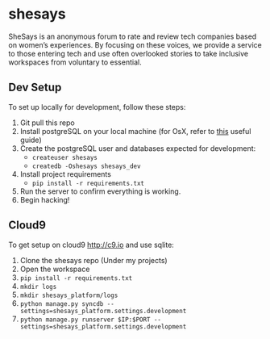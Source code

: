 shesays
=======

SheSays is an anonymous forum to rate and review tech companies based on women’s experiences. By focusing on these voices, we provide a service to those entering tech and use often overlooked stories to take inclusive workspaces from voluntary to essential.

Dev Setup
---------
To set up locally for development, follow these steps:

1. Git pull this repo
2. Install postgreSQL on your local machine (for OsX, refer to [this](http://blog.willj.net/2011/05/31/setting-up-postgresql-for-ruby-on-rails-development-on-os-x/) useful guide)
3. Create the postgreSQL user and databases expected for development:
    - `createuser shesays`
    - `createdb -Oshesays shesays_dev`
4. Install project requirements
    - `pip install -r requirements.txt`
5. Run the server to confirm everything is working.
6. Begin hacking!

Cloud9
------

To get setup on cloud9 http://c9.io and use sqlite:

1. Clone the shesays repo (Under my projects)
2. Open the workspace
3. `pip install -r requirements.txt`
4. `mkdir logs`
5. `mkdir shesays_platform/logs`
6. `python manage.py syncdb --settings=shesays_platform.settings.development`
7. `python manage.py runserver $IP:$PORT --settings=shesays_platform.settings.development`